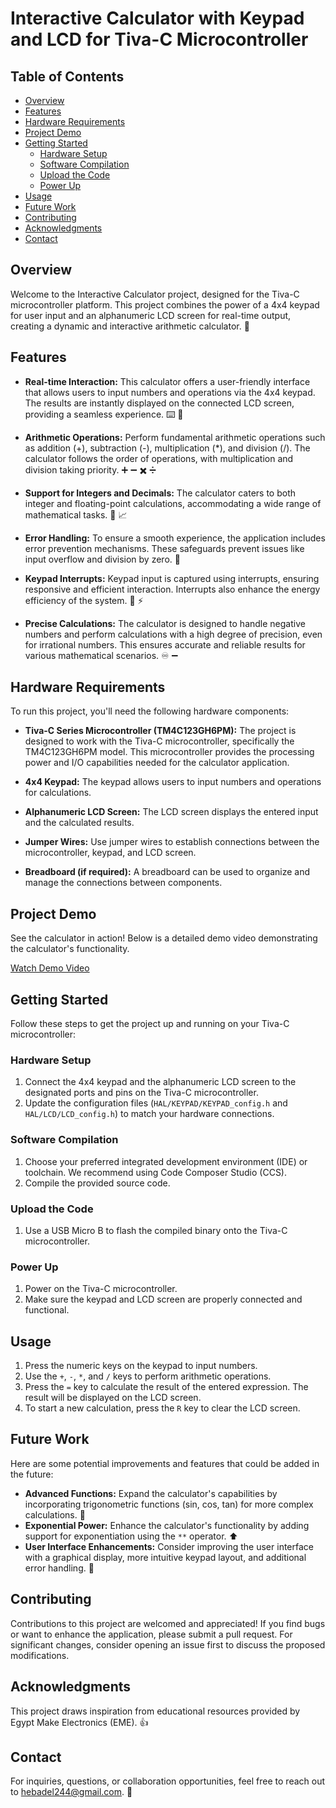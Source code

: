 # Interactive Calculator with Keypad and LCD for Tiva-C Microcontroller

## Table of Contents

- [Overview](#overview)
- [Features](#features)
- [Hardware Requirements](#hardware-requirements)
- [Project Demo](#project-demo)
- [Getting Started](#getting-started)
  - [Hardware Setup](#hardware-setup)
  - [Software Compilation](#software-compilation)
  - [Upload the Code](#upload-the-code)
  - [Power Up](#power-up)
- [Usage](#usage)
- [Future Work](#future-work)
- [Contributing](#contributing)
- [Acknowledgments](#acknowledgments)
- [Contact](#contact)

## Overview

Welcome to the Interactive Calculator project, designed for the Tiva-C microcontroller platform. This project combines the power of a 4x4 keypad for user input and an alphanumeric LCD screen for real-time output, creating a dynamic and interactive arithmetic calculator. :rocket:

## Features

- **Real-time Interaction:** This calculator offers a user-friendly interface that allows users to input numbers and operations via the 4x4 keypad. The results are instantly displayed on the connected LCD screen, providing a seamless experience. :keyboard: :1234:

- **Arithmetic Operations:** Perform fundamental arithmetic operations such as addition (+), subtraction (-), multiplication (*), and division (/). The calculator follows the order of operations, with multiplication and division taking priority. :heavy_plus_sign: :heavy_minus_sign: :heavy_multiplication_x: :heavy_division_sign:

- **Support for Integers and Decimals:** The calculator caters to both integer and floating-point calculations, accommodating a wide range of mathematical tasks. :1234: :chart_with_upwards_trend:

- **Error Handling:** To ensure a smooth experience, the application includes error prevention mechanisms. These safeguards prevent issues like input overflow and division by zero. :no_entry_sign:

- **Keypad Interrupts:** Keypad input is captured using interrupts, ensuring responsive and efficient interaction. Interrupts also enhance the energy efficiency of the system. :electric_plug: :zap:

- **Precise Calculations:** The calculator is designed to handle negative numbers and perform calculations with a high degree of precision, even for irrational numbers. This ensures accurate and reliable results for various mathematical scenarios. :infinity: :heavy_minus_sign:

## Hardware Requirements

To run this project, you'll need the following hardware components:

- **Tiva-C Series Microcontroller (TM4C123GH6PM):** The project is designed to work with the Tiva-C microcontroller, specifically the TM4C123GH6PM model. This microcontroller provides the processing power and I/O capabilities needed for the calculator application.

- **4x4 Keypad:** The keypad allows users to input numbers and operations for calculations.

- **Alphanumeric LCD Screen:** The LCD screen displays the entered input and the calculated results.

- **Jumper Wires:** Use jumper wires to establish connections between the microcontroller, keypad, and LCD screen.

- **Breadboard (if required):** A breadboard can be used to organize and manage the connections between components.

## Project Demo

See the calculator in action! Below is a detailed demo video demonstrating the calculator's functionality.

[Watch Demo Video](https://www.github.com/eroshdy97/Interactive-Calculator-with-Keypad-and-LCD-for-Tiva-C-Microcontroller/blob/main/Demo/Demo.mp4)

## Getting Started

Follow these steps to get the project up and running on your Tiva-C microcontroller:

### Hardware Setup

1. Connect the 4x4 keypad and the alphanumeric LCD screen to the designated ports and pins on the Tiva-C microcontroller.
2. Update the configuration files (`HAL/KEYPAD/KEYPAD_config.h` and `HAL/LCD/LCD_config.h`) to match your hardware connections.

### Software Compilation

1. Choose your preferred integrated development environment (IDE) or toolchain. We recommend using Code Composer Studio (CCS).
2. Compile the provided source code.

### Upload the Code

1. Use a USB Micro B to flash the compiled binary onto the Tiva-C microcontroller.

### Power Up

1. Power on the Tiva-C microcontroller.
2. Make sure the keypad and LCD screen are properly connected and functional.

## Usage

1. Press the numeric keys on the keypad to input numbers.
2. Use the `+`, `-`, `*`, and `/` keys to perform arithmetic operations.
3. Press the `=` key to calculate the result of the entered expression. The result will be displayed on the LCD screen.
4. To start a new calculation, press the `R` key to clear the LCD screen.

## Future Work

Here are some potential improvements and features that could be added in the future:

- **Advanced Functions:** Expand the calculator's capabilities by incorporating trigonometric functions (sin, cos, tan) for more complex calculations. :triangular_ruler:
- **Exponential Power:** Enhance the calculator's functionality by adding support for exponentiation using the `**` operator. :arrow_up:
- **User Interface Enhancements:** Consider improving the user interface with a graphical display, more intuitive keypad layout, and additional error handling. :art:

## Contributing

Contributions to this project are welcomed and appreciated! If you find bugs or want to enhance the application, please submit a pull request. For significant changes, consider opening an issue first to discuss the proposed modifications.

## Acknowledgments

This project draws inspiration from educational resources provided by Egypt Make Electronics (EME). :thumbsup:

## Contact

For inquiries, questions, or collaboration opportunities, feel free to reach out to <hebadel244@gmail.com>. :email:
